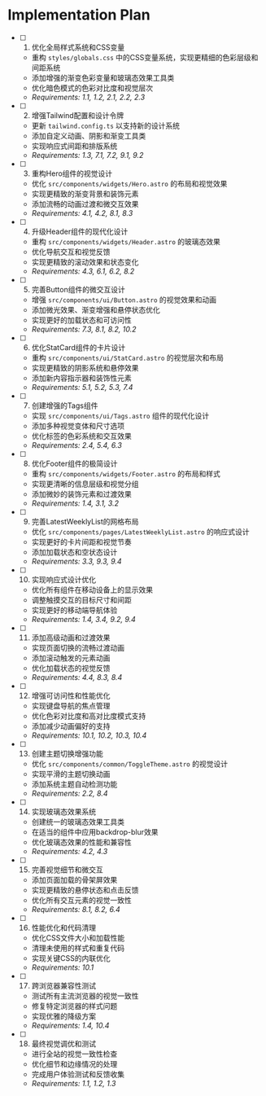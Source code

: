 # Implementation Plan

- [ ] 1. 优化全局样式系统和CSS变量
  - 重构 `styles/globals.css` 中的CSS变量系统，实现更精细的色彩层级和间距系统
  - 添加增强的渐变色彩变量和玻璃态效果工具类
  - 优化暗色模式的色彩对比度和视觉层次
  - _Requirements: 1.1, 1.2, 2.1, 2.2, 2.3_

- [ ] 2. 增强Tailwind配置和设计令牌
  - 更新 `tailwind.config.ts` 以支持新的设计系统
  - 添加自定义动画、阴影和渐变工具类
  - 实现响应式间距和排版系统
  - _Requirements: 1.3, 7.1, 7.2, 9.1, 9.2_

- [ ] 3. 重构Hero组件的视觉设计
  - 优化 `src/components/widgets/Hero.astro` 的布局和视觉效果
  - 实现更精致的渐变背景和装饰元素
  - 添加流畅的动画过渡和微交互效果
  - _Requirements: 4.1, 4.2, 8.1, 8.3_

- [ ] 4. 升级Header组件的现代化设计
  - 重构 `src/components/widgets/Header.astro` 的玻璃态效果
  - 优化导航交互和视觉反馈
  - 实现更精致的滚动效果和状态变化
  - _Requirements: 4.3, 6.1, 6.2, 8.2_

- [ ] 5. 完善Button组件的微交互设计
  - 增强 `src/components/ui/Button.astro` 的视觉效果和动画
  - 添加微光效果、渐变增强和悬停状态优化
  - 实现更好的加载状态和可访问性
  - _Requirements: 7.3, 8.1, 8.2, 10.2_

- [ ] 6. 优化StatCard组件的卡片设计
  - 重构 `src/components/ui/StatCard.astro` 的视觉层次和布局
  - 实现更精致的阴影系统和悬停效果
  - 添加新内容指示器和装饰性元素
  - _Requirements: 5.1, 5.2, 5.3, 7.4_

- [ ] 7. 创建增强的Tags组件
  - 实现 `src/components/ui/Tags.astro` 组件的现代化设计
  - 添加多种视觉变体和尺寸选项
  - 优化标签的色彩系统和交互效果
  - _Requirements: 2.4, 5.4, 6.3_

- [ ] 8. 优化Footer组件的极简设计
  - 重构 `src/components/widgets/Footer.astro` 的布局和样式
  - 实现更清晰的信息层级和视觉分组
  - 添加微妙的装饰元素和过渡效果
  - _Requirements: 1.4, 3.1, 3.2_

- [ ] 9. 完善LatestWeeklyList的网格布局
  - 优化 `src/components/pages/LatestWeeklyList.astro` 的响应式设计
  - 实现更好的卡片间距和视觉节奏
  - 添加加载状态和空状态设计
  - _Requirements: 3.3, 9.3, 9.4_

- [ ] 10. 实现响应式设计优化
  - 优化所有组件在移动设备上的显示效果
  - 调整触摸交互的目标尺寸和间距
  - 实现更好的移动端导航体验
  - _Requirements: 1.4, 3.4, 9.2, 9.4_

- [ ] 11. 添加高级动画和过渡效果
  - 实现页面切换的流畅过渡动画
  - 添加滚动触发的元素动画
  - 优化加载状态的视觉反馈
  - _Requirements: 4.4, 8.3, 8.4_

- [ ] 12. 增强可访问性和性能优化
  - 实现键盘导航的焦点管理
  - 优化色彩对比度和高对比度模式支持
  - 添加减少动画偏好的支持
  - _Requirements: 10.1, 10.2, 10.3, 10.4_

- [ ] 13. 创建主题切换增强功能
  - 优化 `src/components/common/ToggleTheme.astro` 的视觉设计
  - 实现平滑的主题切换动画
  - 添加系统主题自动检测功能
  - _Requirements: 2.2, 8.4_

- [ ] 14. 实现玻璃态效果系统
  - 创建统一的玻璃态效果工具类
  - 在适当的组件中应用backdrop-blur效果
  - 优化玻璃态效果的性能和兼容性
  - _Requirements: 4.2, 4.3_

- [ ] 15. 完善视觉细节和微交互
  - 添加页面加载的骨架屏效果
  - 实现更精致的悬停状态和点击反馈
  - 优化所有交互元素的视觉一致性
  - _Requirements: 8.1, 8.2, 6.4_

- [ ] 16. 性能优化和代码清理
  - 优化CSS文件大小和加载性能
  - 清理未使用的样式和重复代码
  - 实现关键CSS的内联优化
  - _Requirements: 10.1_

- [ ] 17. 跨浏览器兼容性测试
  - 测试所有主流浏览器的视觉一致性
  - 修复特定浏览器的样式问题
  - 实现优雅的降级方案
  - _Requirements: 1.4, 10.4_

- [ ] 18. 最终视觉调优和测试
  - 进行全站的视觉一致性检查
  - 优化细节和边缘情况的处理
  - 完成用户体验测试和反馈收集
  - _Requirements: 1.1, 1.2, 1.3_